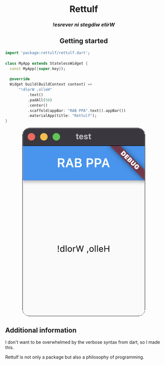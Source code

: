 <div align="center" >

# Rettulf

### *!esrever ni stegdiw etirW*

## Getting started

</div>

```dart
import 'package:rettulf/rettulf.dart';

class MyApp extends StatelessWidget {
  const MyApp({super.key});

  @override
  Widget build(BuildContext context) =>
      "!dlorW ,olleH"
          .text()
          .padAll(50)
          .center()
          .scaffold(appBar: "RAB PPA".text().appBar())
          .materialApp(title: "Rettulf");
}
```

<div align="center" >

![an app with reversed hello world](img/showcase.png)

</div>

## Additional information

I don't want to be overwhelmed by the verbose syntax from dart, so I made this.

Rettulf is not only a package but also a philosophy of programming.

  